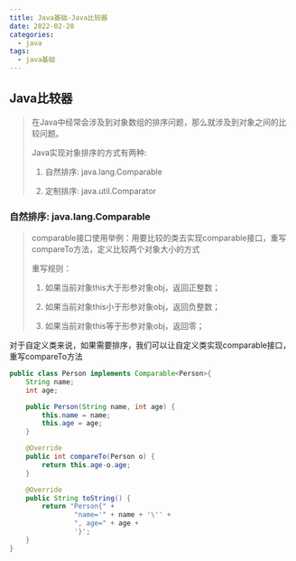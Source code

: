 ```yaml
---
title: Java基础-Java比较器
date: 2022-02-28
categories: 
  - java
tags: 
  - java基础
---
```




## Java比较器

>在Java中经常会涉及到对象数组的排序问题，那么就涉及到对象之间的比较问题。
>
>Java实现对象排序的方式有两种:
>
>1. 自然排序: java.lang.Comparable
>
>2. 定制排序: java.util.Comparator



### 自然排序: java.lang.Comparable

> comparable接口使用举例：用要比较的类去实现comparable接口，重写compareTo方法，定义比较两个对象大小的方式
>
> 重写规则：
>
> 1. 如果当前对象this大于形参对象obj，返回正整数；
>
> 2. 如果当前对象this小于形参对象obj，返回负整数；
>
> 3. 如果当前对象this等于形参对象obj，返回零；

对于自定义类来说，如果需要排序，我们可以让自定义类实现comparable接口，重写compareTo方法

```java
public class Person implements Comparable<Person>{
    String name;
    int age;

    public Person(String name, int age) {
        this.name = name;
        this.age = age;
    }

    @Override
    public int compareTo(Person o) {
        return this.age-o.age;
    }

    @Override
    public String toString() {
        return "Person{" +
                "name='" + name + '\'' +
                ", age=" + age +
                '}';
    }
}
```

